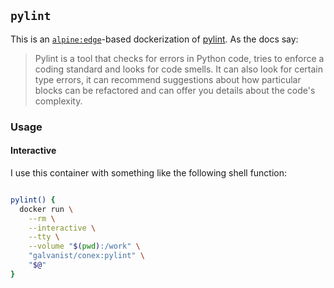 ## `pylint`

This is an [`alpine:edge`](https://hub.docker.com/_/alpine/)-based dockerization of [pylint](https://www.pylint.org/). As the docs say:

> Pylint is a tool that checks for errors in Python code, tries to enforce a coding standard and looks for code smells. It can also look for certain type errors, it can recommend suggestions about how particular blocks can be refactored and can offer you details about the code's complexity.

### Usage

#### Interactive

I use this container with something like the following shell function:

```sh

pylint() {
  docker run \
    --rm \
    --interactive \
    --tty \
    --volume "$(pwd):/work" \
    "galvanist/conex:pylint" \
    "$@"
}

```
